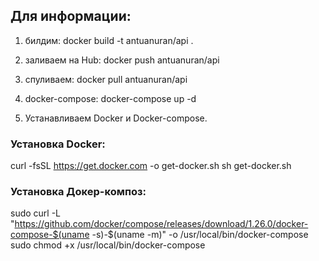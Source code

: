 ## Для информации:
1. билдим:  			    docker build -t antuanuran/api .
2. заливаем на Hub:   		docker push antuanuran/api
3. спуливаем:               docker pull antuanuran/api
4. docker-compose:          docker-compose up -d

5. Устанавливаем Docker и Docker-compose.
### Установка Docker:
curl -fsSL https://get.docker.com -o get-docker.sh
sh get-docker.sh

### Установка Докер-композ:
sudo curl -L "https://github.com/docker/compose/releases/download/1.26.0/docker-compose-$(uname -s)-$(uname -m)" -o /usr/local/bin/docker-compose
sudo chmod +x /usr/local/bin/docker-compose

